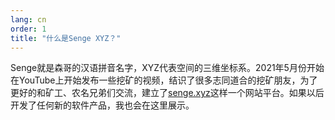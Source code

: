 ```yaml
---
lang: cn
order: 1
title: "什么是Senge XYZ？"
---
```


Senge就是森哥的汉语拼音名字，XYZ代表空间的三维坐标系。2021年5月份开始在YouTube上开始发布一些挖矿的视频，结识了很多志同道合的挖矿朋友，为了更好的和矿工、农名兄弟们交流，建立了[senge.xyz](https://senge.xyz)这样一个网站平台。如果以后开发了任何新的软件产品，我也会在这里展示。
